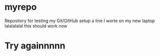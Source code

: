 # myrepo
Repository for testing my Git/GitHub setup
a line I worte on my new laptop
lalalalalal this should work now



# Try againnnnn 